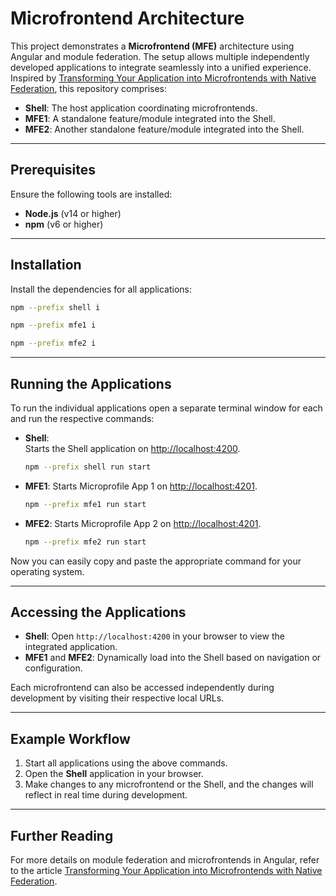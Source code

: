 # Microfrontend Architecture

This project demonstrates a **Microfrontend (MFE)** architecture using Angular and module federation. The setup allows multiple independently developed applications to integrate seamlessly into a unified experience. Inspired by [Transforming Your Application into Microfrontends with Native Federation](https://medium.com/@erick.98zanetti.98/transforming-your-application-into-micro-frontends-with-native-federation-for-angular-part-1-791d159b09c8), this repository comprises:

- **Shell**: The host application coordinating microfrontends.
- **MFE1**: A standalone feature/module integrated into the Shell.
- **MFE2**: Another standalone feature/module integrated into the Shell.

---

## Prerequisites

Ensure the following tools are installed:

- **Node.js** (v14 or higher)
- **npm** (v6 or higher)

---

## Installation

Install the dependencies for all applications:

```bash
npm --prefix shell i
```

```bash
npm --prefix mfe1 i
```

```bash
npm --prefix mfe2 i
```

---

## Running the Applications

To run the individual applications open a separate terminal  window for each 
and run the respective commands:

- **Shell**:  
  Starts the Shell application on [http://localhost:4200](http://localhost:4200).
  ```bash
  npm --prefix shell run start
  ```

- **MFE1**:
Starts Microprofile App 1 on [http://localhost:4201](http://localhost:4201).  
   
  ```bash
  npm --prefix mfe1 run start
  ```

- **MFE2**:
Starts Microprofile App 2 on [http://localhost:4201](http://localhost:4202).  
   
  ```bash
  npm --prefix mfe2 run start
  ```

Now you can easily copy and paste the appropriate command for your operating system.


---

## Accessing the Applications

- **Shell**: Open `http://localhost:4200` in your browser to view the integrated application.
- **MFE1** and **MFE2**: Dynamically load into the Shell based on navigation or configuration.

Each microfrontend can also be accessed independently during development by visiting their respective local URLs.

---

## Example Workflow

1. Start all applications using the above commands.
2. Open the **Shell** application in your browser.
3. Make changes to any microfrontend or the Shell, and the changes will reflect in real time during development.

---

## Further Reading

For more details on module federation and microfrontends in Angular, refer to the article [Transforming Your Application into Microfrontends with Native Federation](https://medium.com/@erick.98zanetti.98/transforming-your-application-into-micro-frontends-with-native-federation-for-angular-part-1-791d159b09c8).

